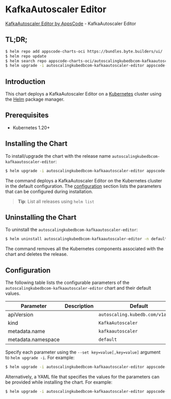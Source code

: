 # KafkaAutoscaler Editor

[KafkaAutoscaler Editor by AppsCode](https://appscode.com) - KafkaAutoscaler Editor

## TL;DR;

```bash
$ helm repo add appscode-charts-oci https://bundles.byte.builders/ui/
$ helm repo update
$ helm search repo appscode-charts-oci/autoscalingkubedbcom-kafkaautoscaler-editor --version=v0.5.0
$ helm upgrade -i autoscalingkubedbcom-kafkaautoscaler-editor appscode-charts-oci/autoscalingkubedbcom-kafkaautoscaler-editor -n default --create-namespace --version=v0.5.0
```

## Introduction

This chart deploys a KafkaAutoscaler Editor on a [Kubernetes](http://kubernetes.io) cluster using the [Helm](https://helm.sh) package manager.

## Prerequisites

- Kubernetes 1.20+

## Installing the Chart

To install/upgrade the chart with the release name `autoscalingkubedbcom-kafkaautoscaler-editor`:

```bash
$ helm upgrade -i autoscalingkubedbcom-kafkaautoscaler-editor appscode-charts-oci/autoscalingkubedbcom-kafkaautoscaler-editor -n default --create-namespace --version=v0.5.0
```

The command deploys a KafkaAutoscaler Editor on the Kubernetes cluster in the default configuration. The [configuration](#configuration) section lists the parameters that can be configured during installation.

> **Tip**: List all releases using `helm list`

## Uninstalling the Chart

To uninstall the `autoscalingkubedbcom-kafkaautoscaler-editor`:

```bash
$ helm uninstall autoscalingkubedbcom-kafkaautoscaler-editor -n default
```

The command removes all the Kubernetes components associated with the chart and deletes the release.

## Configuration

The following table lists the configurable parameters of the `autoscalingkubedbcom-kafkaautoscaler-editor` chart and their default values.

|     Parameter      | Description |                   Default                    |
|--------------------|-------------|----------------------------------------------|
| apiVersion         |             | <code>autoscaling.kubedb.com/v1alpha1</code> |
| kind               |             | <code>KafkaAutoscaler</code>                 |
| metadata.name      |             | <code>kafkaautoscaler</code>                 |
| metadata.namespace |             | <code>default</code>                         |


Specify each parameter using the `--set key=value[,key=value]` argument to `helm upgrade -i`. For example:

```bash
$ helm upgrade -i autoscalingkubedbcom-kafkaautoscaler-editor appscode-charts-oci/autoscalingkubedbcom-kafkaautoscaler-editor -n default --create-namespace --version=v0.5.0 --set apiVersion=autoscaling.kubedb.com/v1alpha1
```

Alternatively, a YAML file that specifies the values for the parameters can be provided while
installing the chart. For example:

```bash
$ helm upgrade -i autoscalingkubedbcom-kafkaautoscaler-editor appscode-charts-oci/autoscalingkubedbcom-kafkaautoscaler-editor -n default --create-namespace --version=v0.5.0 --values values.yaml
```
